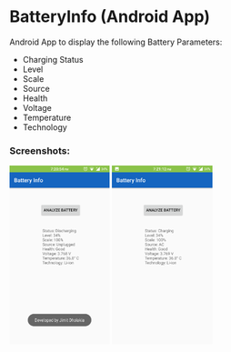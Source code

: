 # BatteryInfo (Android App)

Android App to display the following Battery Parameters:
* Charging Status
* Level
* Scale
* Source
* Health
* Voltage
* Temperature
* Technology

### Screenshots:  
<img src="/Screenshots/Battery1.png" width="35%">
<img src="/Screenshots/Battery2.png" width="35%">
